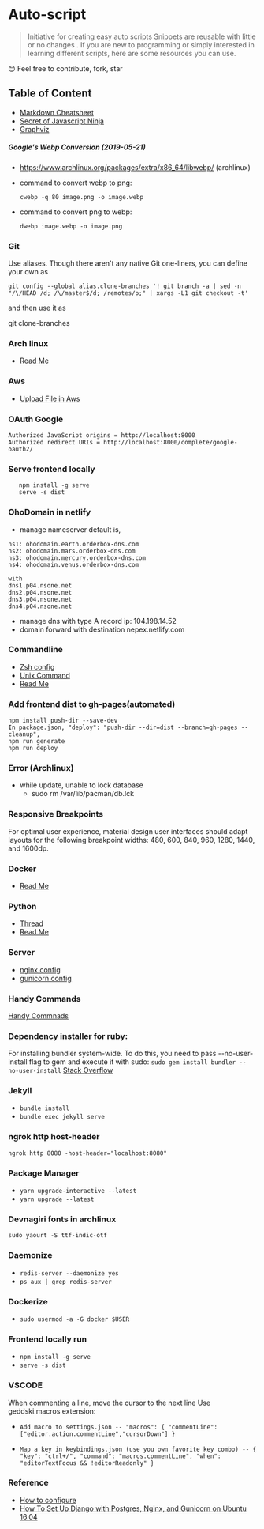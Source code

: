# Auto-script

>Initiative for creating easy auto scripts
Snippets are reusable with little or no changes . If you are new to programming or simply interested in learning different scripts, here are some resources you can use.

:blush: Feel free to contribute, fork, star

Table of Content
--
* [Markdown Cheatsheet](./tipsandtricks/markdown)
* [Secret of Javascript Ninja](./tipsandtricks/js/secretofjavascriptninja)
* [Graphviz](tech/lang/python/README.md)

##### Google's Webp Conversion (2019-05-21)
- https://www.archlinux.org/packages/extra/x86_64/libwebp/ (archlinux)
- command to convert webp to png: 

    `cwebp -q 80 image.png -o image.webp`
- command to convert png to webp: 

    `dwebp image.webp -o image.png`

### Git
Use aliases. Though there aren't any native Git one-liners, you can define your own as

```
git config --global alias.clone-branches '! git branch -a | sed -n "/\/HEAD /d; /\/master$/d; /remotes/p;" | xargs -L1 git checkout -t'
```
and then use it as

git clone-branches

### Arch linux
* [Read Me](tech/linux/archlinux/ArchLinux.md)

### Aws
* [Upload File in Aws](tech/cloudcomputing/aws/upload_file_aws.py)

### OAuth Google
```
Authorized JavaScript origins = http://localhost:8000
Authorized redirect URIs = http://localhost:8000/complete/google-oauth2/
```

### Serve frontend locally
```
   npm install -g serve
   serve -s dist
```

### OhoDomain in netlify
- manage nameserver default is,
```
ns1: ohodomain.earth.orderbox-dns.com
ns2: ohodomain.mars.orderbox-dns.com
ns3: ohodomain.mercury.orderbox-dns.com
ns4: ohodomain.venus.orderbox-dns.com

with
dns1.p04.nsone.net
dns2.p04.nsone.net
dns3.p04.nsone.net
dns4.p04.nsone.net
```

- manage dns with type A record ip: 104.198.14.52
- domain forward with destination nepex.netlify.com


### Commandline
* [Zsh config](tech/linux/commandline/zsh/.zshrc)
* [Unix Command](tech/linux/commandline/unix-command/readme.md)
* [Read Me](tech/linux/commandline/readme.md)



### Add frontend dist to gh-pages(automated)
```
npm install push-dir --save-dev
In package.json, "deploy": "push-dir --dir=dist --branch=gh-pages --cleanup",
npm run generate
npm run deploy
```

### Error (Archlinux)
- while update, unable to lock database
    - sudo rm /var/lib/pacman/db.lck
    
### Responsive Breakpoints

For optimal user experience, material design user interfaces should adapt layouts for the following breakpoint widths: 480, 600, 840, 960, 1280, 1440, and 1600dp.

### Docker
* [Read Me](tech/web/fullstack/Backend/docker/readme.md)

### Python
* [Thread](tech/lang/python/thread.py)
* [Read Me](tech/lang/python/readme.md)

### Server
* [nginx config](tech/web/fullstack/Backend/server_setup/nginx_setup/nginx.conf)
* [gunicorn config](tech/web/fullstack/Backend/server_setup/nginx_setup/gunicorn.service)

### Handy Commands
[Handy Commnads](./HandyCommands)



### Dependency installer for ruby:
For installing bundler system-wide. To do this, you need to pass --no-user-install flag to gem and execute it with sudo:
`sudo gem install bundler --no-user-install`
[Stack Overflow](https://stackoverflow.com/questions/28072128/zsh-command-not-found-bundle-after-gem-install-bundle)

### Jekyll 
- `bundle install`
- `bundle exec jekyll serve`


### ngrok http host-header
`ngrok http 8080 -host-header="localhost:8080"`

### Package Manager
- `yarn upgrade-interactive --latest`
- `yarn upgrade --latest`

### Devnagiri fonts in archlinux
`sudo yaourt -S ttf-indic-otf`

### Daemonize
- `redis-server --daemonize yes`
- `ps aux | grep redis-server`

### Dockerize
- `sudo usermod -a -G docker $USER`

### Frontend locally run
- `npm install -g serve`
- `serve -s dist`

### VSCODE
When commenting a line, move the cursor to the next line
Use geddski.macros extension:
- `Add macro to settings.json -- "macros": { "commentLine": ["editor.action.commentLine","cursorDown"] }`

- `Map a key in keybindings.json (use you own favorite key combo) -- { "key": "ctrl+/", "command": "macros.commentLine", "when": "editorTextFocus && !editorReadonly" }`

### Reference
* [How to configure](https://linode.com/docs/web-servers/nginx/how-to-configure-nginx/)
* [How To Set Up Django with Postgres, Nginx, and Gunicorn on Ubuntu 16.04](https://www.digitalocean.com/community/tutorials/how-to-set-up-django-with-postgres-nginx-and-gunicorn-on-ubuntu-16-04#create-a-gunicorn-systemd-service-file)
